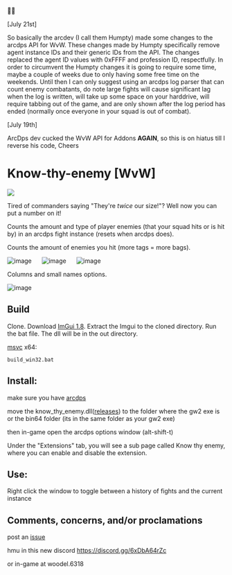 🙁🙁

[July 21st] 

So basically the arcdev (I call them Humpty) made some changes to the arcdps API for WvW. These changes made by Humpty specifically remove agent instance IDs and their generic IDs from the API. The changes replaced the agent ID values with 0xFFFF and profession ID, respectfully. In order to circumvent the Humpty changes it is going to require some time, maybe a couple of weeks due to only having some free time on the weekends. Until then I can only suggest using an arcdps log parser that can count enemy combatants, do note large fights will cause significant lag when the log is written, will take up some space on your harddrive, will require tabbing out of the game, and are only shown after the log period has ended (normally once everyone in your squad is out of combat).

[July 19th] 

ArcDps dev cucked the WvW API for Addons **AGAIN**, so this is on hiatus till I reverse his code, Cheers

# Know-thy-enemy [WvW]
[![](https://img.shields.io/github/downloads/typedeck0/know-thy-enemy/total?style=plastic)](../../releases)

Tired of commanders saying "They're *twice* our size!"? Well now you can put a number on it!

Counts the amount and type of player enemies (that your squad hits or is hit by) in an arcdps fight instance (resets when arcdps does).

Counts the amount of enemies you hit (more tags = more bags).

![image](https://user-images.githubusercontent.com/113395677/222940654-ff55d512-85e5-42dc-a289-9075641ce6be.png)
&nbsp;&nbsp;&nbsp;&nbsp;
![image](https://user-images.githubusercontent.com/113395677/222940678-08786dca-7a06-4b8d-8e75-18ba340e4422.png)
&nbsp;&nbsp;&nbsp;&nbsp;
![image](https://user-images.githubusercontent.com/113395677/226063666-4c092d1b-0017-421c-9d99-901a53ae5b00.png)

Columns and small names options.

![image](https://user-images.githubusercontent.com/113395677/229323981-305f5725-00c3-439d-a431-a8ee919c032b.png)

## Build
Clone. Download [ImGui 1.8](https://github.com/ocornut/imgui/tree/v1.80). Extract the Imgui to the cloned directory. Run the bat file. The dll will be in the out directory.

[msvc](https://visualstudio.microsoft.com/downloads/#build-tools-for-visual-studio-2022) x64:
```
build_win32.bat
```

## Install:
make sure you have [arcdps](https://www.deltaconnected.com/arcdps/)

move the know_thy_enemy.dll([releases](../../releases)) to the folder where the gw2 exe is or the bin64 folder (its in the same folder as your gw2 exe)

then in-game open the arcdps options window (alt-shift-t)

Under the "Extensions" tab, you will see a sub page called Know thy enemy, where you can enable and disable the extension.


## Use:
Right click the window to toggle between a history of fights and the current instance

## Comments, concerns, and/or proclamations

post an [issue](../../issues)

hmu in this new discord https://discord.gg/6xDbA64rZc

or in-game at woodel.6318
